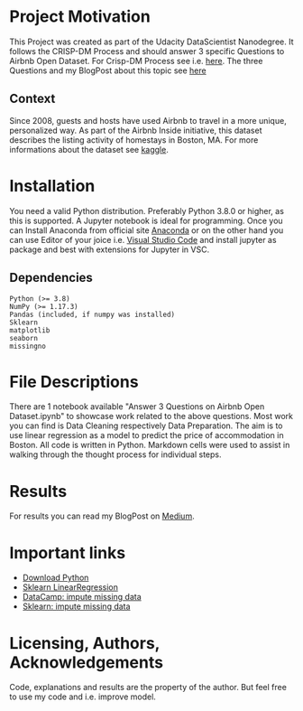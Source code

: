 # Project Motivation
This Project was created as part of the Udacity DataScientist Nanodegree. It follows the CRISP-DM Process and should answer 3 specific Questions to Airbnb Open Dataset. For Crisp-DM Process see i.e. [here](https://medium.com/@soulawalid/data-science-crisp-dm-process-for-data-science-b55b1bbfd19a). The three Questions and my BlogPost about this topic see [here]()

## Context
Since 2008, guests and hosts have used Airbnb to travel in a more unique, personalized way.
As part of the Airbnb Inside initiative, this dataset describes the listing activity of homestays in Boston, MA.
For more informations about the dataset see [kaggle](https://www.kaggle.com/datasets/airbnb/boston/code).

# Installation
You need a valid Python distribution. Preferably Python 3.8.0 or higher, as this is supported. A Jupyter notebook is ideal for programming. Once you can Install Anaconda from official site [Anaconda](https://www.anaconda.com/download) or on the other hand you can use Editor of your joice i.e. [Visual Studio Code](https://code.visualstudio.com/) and install jupyter as package and best with extensions for Jupyter in VSC.

## Dependencies
    Python (>= 3.8)
    NumPy (>= 1.17.3)
    Pandas (included, if numpy was installed)
    Sklearn
    matplotlib 
    seaborn
    missingno

# File Descriptions
There are 1 notebook available "Answer 3 Questions on Airbnb Open Dataset.ipynb" to showcase work related to the above questions. Most work you can find is Data Cleaning respectively Data Preparation. The aim is to use linear regression as a model to predict the price of accommodation in Boston. All code is written in Python. Markdown cells were used to assist in walking through the thought process for individual steps.

# Results
For results you can read my BlogPost on [Medium]().
 
# Important links
- [Download Python](https://www.python.org/downloads/)
- [Sklearn LinearRegression](https://scikit-learn.org/stable/modules/generated/sklearn.linear_model.LinearRegression.html)
- [DataCamp: impute missing data](https://www.datacamp.com/tutorial/techniques-to-handle-missing-data-values?utm_source=google&utm_medium=paid_search&utm_campaignid=19589720818&utm_adgroupid=143216588777&utm_device=c&utm_keyword=&utm_matchtype=&utm_network=g&utm_adpostion=&utm_creative=671350460558&utm_targetid=aud-299261629614:dsa-1947282172981&utm_loc_interest_ms=&utm_loc_physical_ms=9042432&utm_content=dsa~page~community-tuto&utm_campaign=230119_1-sea~dsa~tutorials_2-b2c_3-eu_4-prc_5-na_6-na_7-le_8-pdsh-go_9-na_10-na_11-na-sep23&gclid=CjwKCAjwr_CnBhA0EiwAci5sir2cD1UNd1s9QccFKAp5cnqALR6ezv68e4D7yUxPxg1BZ_jlsc5LRxoCUC8QAvD_BwE)
- [Sklearn: impute missing data](https://scikit-learn.org/stable/modules/impute.html)

# Licensing, Authors, Acknowledgements
Code, explanations and results are the property of the author. But feel free to use my code and i.e. improve model.


